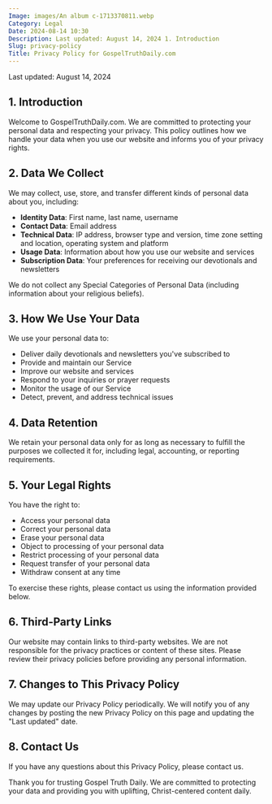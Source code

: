 ```yaml
---
Image: images/An album c-1713370811.webp
Category: Legal
Date: 2024-08-14 10:30
Description: Last updated: August 14, 2024 1. Introduction
Slug: privacy-policy
Title: Privacy Policy for GospelTruthDaily.com
---
```


Last updated: August 14, 2024

## 1. Introduction

Welcome to GospelTruthDaily.com. We are committed to protecting your personal data and respecting your privacy. This policy outlines how we handle your data when you use our website and informs you of your privacy rights.

## 2. Data We Collect

We may collect, use, store, and transfer different kinds of personal data about you, including:

- **Identity Data**: First name, last name, username
- **Contact Data**: Email address
- **Technical Data**: IP address, browser type and version, time zone setting and location, operating system and platform
- **Usage Data**: Information about how you use our website and services
- **Subscription Data**: Your preferences for receiving our devotionals and newsletters

We do not collect any Special Categories of Personal Data (including information about your religious beliefs).

## 3. How We Use Your Data

We use your personal data to:

- Deliver daily devotionals and newsletters you've subscribed to
- Provide and maintain our Service
- Improve our website and services
- Respond to your inquiries or prayer requests
- Monitor the usage of our Service
- Detect, prevent, and address technical issues

## 4. Data Retention

We retain your personal data only for as long as necessary to fulfill the purposes we collected it for, including legal, accounting, or reporting requirements.

## 5. Your Legal Rights

You have the right to:

- Access your personal data
- Correct your personal data
- Erase your personal data
- Object to processing of your personal data
- Restrict processing of your personal data
- Request transfer of your personal data
- Withdraw consent at any time

To exercise these rights, please contact us using the information provided below.

## 6. Third-Party Links

Our website may contain links to third-party websites. We are not responsible for the privacy practices or content of these sites. Please review their privacy policies before providing any personal information.

## 7. Changes to This Privacy Policy

We may update our Privacy Policy periodically. We will notify you of any changes by posting the new Privacy Policy on this page and updating the "Last updated" date.

## 8. Contact Us

If you have any questions about this Privacy Policy, please contact us.

Thank you for trusting Gospel Truth Daily. We are committed to protecting your data and providing you with uplifting, Christ-centered content daily.